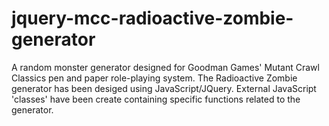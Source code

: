 # jquery-mcc-radioactive-zombie-generator
A random monster generator designed for Goodman Games' Mutant Crawl Classics pen and paper role-playing system.  The Radioactive Zombie generator has been desiged using JavaScript/JQuery.  External JavaScript 'classes' have been create containing specific functions related to the generator.
